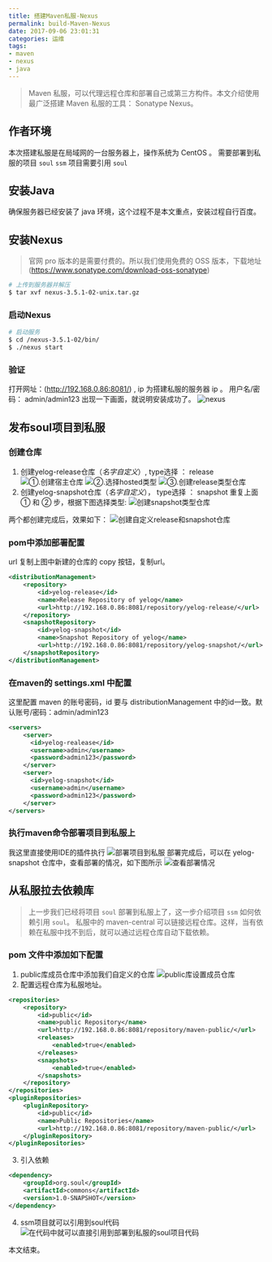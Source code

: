 ```yaml
---
title: 搭建Maven私服-Nexus
permalink: build-Maven-Nexus
date: 2017-09-06 23:01:31
categories: 运维
tags:
- maven
- nexus
- java
---
```

> Maven 私服，可以代理远程仓库和部署自己或第三方构件。本文介绍使用最广泛搭建 Maven 私服的工具： Sonatype Nexus。

## 作者环境
  本次搭建私服是在局域网的一台服务器上，操作系统为 CentOS 。
  需要部署到私服的项目 `soul`
  `ssm` 项目需要引用 `soul`

## 安装Java
  确保服务器已经安装了 java 环境，这个过程不是本文重点，安装过程自行百度。

## 安装Nexus
> 官网 pro 版本的是需要付费的。所以我们使用免费的 OSS 版本，下载地址 (https://www.sonatype.com/download-oss-sonatype)

```bash
# 上传到服务器并解压
$ tar xvf nexus-3.5.1-02-unix.tar.gz
```

### 启动Nexus
```bash
# 启动服务
$ cd /nexus-3.5.1-02/bin/
$ ./nexus start
```

### 验证
打开网址：(http://192.168.0.86:8081/) , ip 为搭建私服的服务器 ip 。
用户名/密码： admin/admin123
出现一下画面，就说明安装成功了。
![nexus](http://oncj6b2vl.bkt.clouddn.com/FkIlJRDdMC2yJFT9huIk9gBuCe15.png)

## 发布soul项目到私服
### 创建仓库
1. 创建yelog-release仓库（*名字自定义*）, type选择 ： release
![①.创建宿主仓库](http://oncj6b2vl.bkt.clouddn.com/Fk5UboZXVf4aegz63N4TDrITMh4V.png)
![②.选择hosted类型](http://oncj6b2vl.bkt.clouddn.com/FjAz8w445FFeVqDDzLLTLitOkZyV.png)
![③.创建release类型仓库](http://oncj6b2vl.bkt.clouddn.com/Ft2u5UPqdAFxldkkwAC2uVBtjDhF.png)
2. 创建yelog-snapshot仓库（*名字自定义*）， type选择 ： snapshot
重复上面 ① 和 ② 步，根据下图选择类型:
![创建snapshot类型仓库](http://oncj6b2vl.bkt.clouddn.com/FgX10ufvTV_YUK2vjrdRN3InKN1i.png)

两个都创建完成后，效果如下：
![创建自定义release和snapshot仓库](http://oncj6b2vl.bkt.clouddn.com/FjcMrajAM3anymLemHA2OoZZUut-.png)

### pom中添加部署配置
url 复制上图中新建的仓库的 copy 按钮，复制url。
```xml
<distributionManagement>
    <repository>
        <id>yelog-release</id>
        <name>Release Repository of yelog</name>
        <url>http://192.168.0.86:8081/repository/yelog-release/</url>
    </repository>
    <snapshotRepository>
        <id>yelog-snapshot</id>
        <name>Snapshot Repository of yelog</name>
        <url>http://192.168.0.86:8081/repository/yelog-snapshot/</url>
    </snapshotRepository>
</distributionManagement>
```
### 在maven的 settings.xml 中配置
这里配置 maven 的账号密码，id 要与 distributionManagement 中的id一致。默认账号/密码：admin/admin123
```xml
<servers>
    <server>
      <id>yelog-realease</id>
      <username>admin</username>
      <password>admin123</password>
    </server>
    <server>
      <id>yelog-snapshot</id>
      <username>admin</username>
      <password>admin123</password>
    </server>
</servers>
```

### 执行maven命令部署项目到私服上
我这里直接使用IDE的插件执行
![部署项目到私服](http://oncj6b2vl.bkt.clouddn.com/Frs7jSIClJvF31AnyAAz5JXL-IAP.png)
部署完成后，可以在 yelog-snapshot 仓库中，查看部署的情况，如下图所示
![查看部署情况](http://oncj6b2vl.bkt.clouddn.com/Fi1YtOKOAK7KMigjAc4S7ZfwLLjl.png)

## 从私服拉去依赖库
> 上一步我们已经将项目 `soul` 部署到私服上了，这一步介绍项目 `ssm` 如何依赖引用 `soul`。
私服中的 maven-central 可以链接远程仓库。这样，当有依赖在私服中找不到后，就可以通过远程仓库自动下载依赖。

### pom 文件中添加如下配置
1. public库成员仓库中添加我们自定义的仓库
![public库设置成员仓库](http://oncj6b2vl.bkt.clouddn.com/FlmsId2u1z_vQ__zlfzoAIytujm3.png)
2. 配置远程仓库为私服地址。
```xml
<repositories>
    <repository>
        <id>public</id>
        <name>public Repository</name>
        <url>http://192.168.0.86:8081/repository/maven-public/</url>
        <releases>
            <enabled>true</enabled>
        </releases>
        <snapshots>
            <enabled>true</enabled>
        </snapshots>
    </repository>
</repositories>
<pluginRepositories>
    <pluginRepository>
        <id>public</id>
        <name>Public Repositories</name>
        <url>http://192.168.0.86:8081/repository/maven-public/</url>
    </pluginRepository>
</pluginRepositories>
```
3. 引入依赖
```xml
<dependency>
    <groupId>org.soul</groupId>
    <artifactId>commons</artifactId>
    <version>1.0-SNAPSHOT</version>
</dependency>
```
4. ssm项目就可以引用到soul代码
![在代码中就可以直接引用到部署到私服的soul项目代码](http://oncj6b2vl.bkt.clouddn.com/FvVCRBtMwy5ckbase3E3wM9JUXp6.png)

本文结束。
